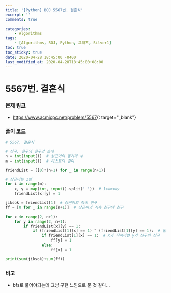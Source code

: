 ```yaml
---
title: '[Python] BOJ 5567번. 결혼식'
excerpt: ''
comments: true

categories:
    - Algorithms
tags:
    - [Algorithms, BOJ, Python, 그래프, Silver1]
toc: true
toc_sticky: true
date: 2020-04-28 18:45:00 -0400
last_modified_at: 2020-04-28T18:45:00+08:00
---
```


# 5567번. 결혼식

### 문제 링크

-   <https://www.acmicpc.net/problem/5567>{: target="\_blank"}

### 풀이 코드

```python
# 5567. 결혼식

# 친구, 친구의 친구만 초대
n = int(input())  # 상근이의 동기의 수
m = int(input())  # 리스트의 길이

friendList = [[0]*(n+1) for _ in range(n+1)]

# 상근이는 1번
for i in range(m):
    x, y = map(int, input().split(' '))  # 1<=x<=y
    friendList[x][y] = 1

jiksok = friendList[1]  # 상근이의 직속 친구
ff = [0 for _ in range(n+1)]  # 상근이의 직속 친구의 친구

for x in range(2, n+1):
    for y in range(2, n+1):
        if friendList[x][y] == 1:
            if (friendList[1][x] == 1) ^ (friendList[1][y] == 1):  # 둘 다 모두 직속 친구인 경우 제외
                if friendList[1][x] == 1:  # x가 직속이면 y가 친구의 친구
                    ff[y] = 1
                else:
                    ff[x] = 1

print(sum(jiksok)+sum(ff))


```

### 비고

-   bfs로 풀어야되는데 그냥 구현 느낌으로 푼 것 같다...
